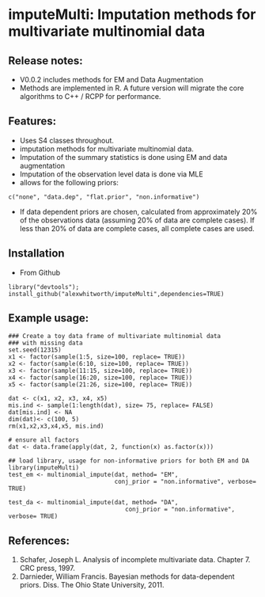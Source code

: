 imputeMulti: Imputation methods for multivariate multinomial data
====

## Release notes:
- V0.0.2 includes methods for EM and Data Augmentation
- Methods are implemented in R. A future version will migrate the core algorithms to C++ / RCPP for performance.

## Features:
- Uses S4 classes throughout.
- imputation methods for multivariate multinomial data.
- Imputation of the summary statistics is done using EM and data augmentation
- Imputation of the observation level data is done via MLE
- allows for the following priors:
```
c("none", "data.dep", "flat.prior", "non.informative")
```
- If data dependent priors are chosen, calculated from approximately 20% of the observations data (assuming 20% of data are complete cases). If less than 20% of data are complete cases, all complete cases are used.

## Installation
- From Github
```
library("devtools");
install_github("alexwhitworth/imputeMulti",dependencies=TRUE)
```

## Example usage:
```
### Create a toy data frame of multivariate multinomial data
### with missing data
set.seed(12315)
x1 <- factor(sample(1:5, size=100, replace= TRUE))
x2 <- factor(sample(6:10, size=100, replace= TRUE))
x3 <- factor(sample(11:15, size=100, replace= TRUE))
x4 <- factor(sample(16:20, size=100, replace= TRUE))
x5 <- factor(sample(21:26, size=100, replace= TRUE))

dat <- c(x1, x2, x3, x4, x5)
mis.ind <- sample(1:length(dat), size= 75, replace= FALSE)
dat[mis.ind] <- NA
dim(dat)<- c(100, 5)
rm(x1,x2,x3,x4,x5, mis.ind)

# ensure all factors
dat <- data.frame(apply(dat, 2, function(x) as.factor(x)))

## load library, usage for non-informative priors for both EM and DA
library(imputeMulti)
test_em <- multinomial_impute(dat, method= "EM",
                              conj_prior = "non.informative", verbose= TRUE)

test_da <- multinomial_impute(dat, method= "DA",
                                 conj_prior = "non.informative", verbose= TRUE)
```

## References:
1. Schafer, Joseph L. Analysis of incomplete multivariate data. Chapter 7. CRC press, 1997.
2. Darnieder, William Francis. Bayesian methods for data-dependent priors. Diss. The Ohio State University, 2011.






